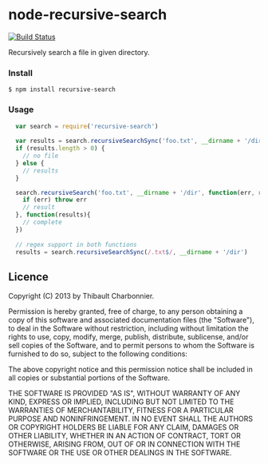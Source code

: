 # node-recursive-search

[![Build Status](https://api.travis-ci.org/thibaultCha/node-recursive-search.png)](https://travis-ci.org/thibaultCha/node-recursive-search) 

Recursively search a file in given directory.

### Install

```
$ npm install recursive-search
```

### Usage

```javascript
  var search = require('recursive-search')
  
  var results = search.recursiveSearchSync('foo.txt', __dirname + '/dir')
  if (results.length > 0) {
  	// no file
  } else {
    // results
  }

  search.recursiveSearch('foo.txt', __dirname + '/dir', function(err, result){
    if (err) throw err
    // result
  }, function(results){
    // complete
  })
  
  // regex support in both functions
  results = search.recursiveSearchSync(/.txt$/, __dirname + '/dir')
```

## Licence

Copyright (C) 2013 by Thibault Charbonnier.

Permission is hereby granted, free of charge, to any person obtaining a copy of this software and associated documentation files (the "Software"), to deal in the Software without restriction, including without limitation the rights to use, copy, modify, merge, publish, distribute, sublicense, and/or sell copies of the Software, and to permit persons to whom the Software is furnished to do so, subject to the following conditions:

The above copyright notice and this permission notice shall be included in all copies or substantial portions of the Software.

THE SOFTWARE IS PROVIDED "AS IS", WITHOUT WARRANTY OF ANY KIND, EXPRESS OR IMPLIED, INCLUDING BUT NOT LIMITED TO THE WARRANTIES OF MERCHANTABILITY, FITNESS FOR A PARTICULAR PURPOSE AND NONINFRINGEMENT. IN NO EVENT SHALL THE AUTHORS OR COPYRIGHT HOLDERS BE LIABLE FOR ANY CLAIM, DAMAGES OR OTHER LIABILITY, WHETHER IN AN ACTION OF CONTRACT, TORT OR OTHERWISE, ARISING FROM, OUT OF OR IN CONNECTION WITH THE SOFTWARE OR THE USE OR OTHER DEALINGS IN THE SOFTWARE.